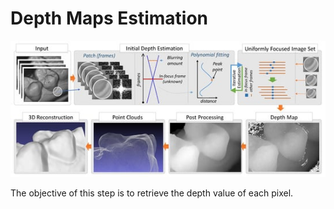 # Depth Maps Estimation

![](.gitbook/assets/applsci-10-08522-g001-550.jpg)

The objective of this step is to retrieve the depth value of each pixel.

